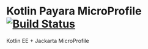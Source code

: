 # Kotlin Payara MicroProfile [![Build Status](https://travis-ci.org/daggerok/kotlin-payara-micro-profile.svg?branch=master)](https://travis-ci.org/daggerok/kotlin-payara-micro-profile)
Kotlin EE + Jackarta MicroProfile

